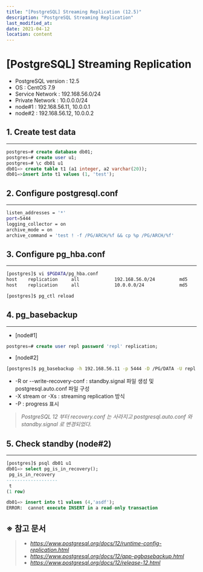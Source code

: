 ```yaml
---
title: "[PostgreSQL] Streaming Replication (12.5)"
description: "PostgreSQL Streaming Replication"
last_modified_at:
date: 2021-04-12
location: content
---
```


# [PostgreSQL] Streaming Replication

* PostgreSQL version : 12.5
* OS : CentOS 7.9
* Service Network : 192.168.56.0/24
* Private Network : 10.0.0.0/24
* node#1 : 192.168.56.11, 10.0.0.1
* node#2 : 192.168.56.12, 10.0.0.2


## 1. Create test data
---
``` sql
postgres=# create database db01;
postgres=# create user u1;
postgres=# \c db01 u1
db01=> create table t1 (a1 integer, a2 varchar(20));
db01=>insert into t1 values (1, 'test');
```


## 2. Configure postgresql.conf
---
``` bash
listen_addresses = '*'
port=5444
logging_collector = on
archive_mode = on 
archive_command = 'test ! -f /PG/ARCH/%f && cp %p /PG/ARCH/%f'
```


## 3. Configure pg_hba.conf
---
``` bash
[postgres]$ vi $PGDATA/pg_hba.conf
host    replication     all             192.168.56.0/24         md5
host    replication     all             10.0.0.0/24             md5

[postgres]$ pg_ctl reload
```


## 4. pg_basebackup
---
* [node#1]
``` sql
postgres=# create user repl password 'repl' replication;
```
* [node#2]
``` bash
[postgres]$ pg_basebackup -h 192.168.56.11 -p 5444 -D /PG/DATA -U repl -R -X stream -P
```
* -R or --write-recovery-conf : standby.signal 파일 생성 및 postgresql.auto.conf 파일 구성
* -X stream or -Xs : streaming replication 방식
* -P : progress 표시

> _PostgreSQL 12 부터 recovery.conf 는 사라지고 postgresql.auto.conf 와 standby.signal 로 변경되었다._

## 5. Check standby (node#2)
---
``` sql
[postgres]$ psql db01 u1
db01=> select pg_is_in_recovery();
 pg_is_in_recovery
-------------------
 t
(1 row)

db01=> insert into t1 values (4,'asdf');
ERROR:  cannot execute INSERT in a read-only transaction
```

## ※ 참고 문서
> * *<https://www.postgresql.org/docs/12/runtime-config-replication.html>*
> * *<https://www.postgresql.org/docs/12/app-pgbasebackup.html>*
> * *<https://www.postgresql.org/docs/12/release-12.html>*
